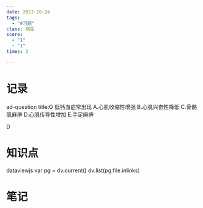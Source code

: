 ```yaml
---
date: 2023-10-24
tags:
  - "#习题"
class: 病生
score:
  - "1"
  - "1"
times: 3

---
```



记录
==
ad-question
title:Q
低钙血症常出现
A.心肌收缩性增强
B.心肌兴奋性降低
C.骨骼肌麻痹
D.心肌传导性增加
E.手足麻痹



D


知识点
==
dataviewjs
var pg = dv.current()
dv.list(pg.file.inlinks)


笔记
==